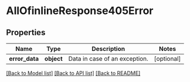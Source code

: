 # AllOfinlineResponse405Error

## Properties
Name | Type | Description | Notes
------------ | ------------- | ------------- | -------------
**error_data** | **object** | Data in case of an exception. | [optional] 

[[Back to Model list]](../../README.md#documentation-for-models) [[Back to API list]](../../README.md#documentation-for-api-endpoints) [[Back to README]](../../README.md)

